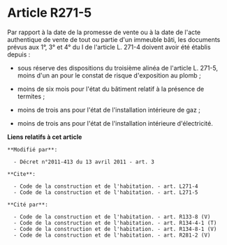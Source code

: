 # Article R271-5

Par rapport à la date de la promesse de vente ou à la date de l'acte authentique de vente de tout ou partie d'un immeuble
bâti, les documents prévus aux 1°, 3° et 4° du I de l'article L. 271-4 doivent avoir été établis depuis :

- sous réserve des dispositions du troisième alinéa de l'article L. 271-5, moins d'un an pour le constat de risque
d'exposition au plomb ;

- moins de six mois pour l'état du bâtiment relatif à la présence de termites ;

- moins de trois ans pour l'état de l'installation intérieure de gaz ;

- moins de trois ans pour l'état de l'installation intérieure d'électricité.

**Liens relatifs à cet article**

	**Modifié par**:

	  - Décret n°2011-413 du 13 avril 2011 - art. 3

	**Cite**:

	  - Code de la construction et de l'habitation. - art. L271-4
	  - Code de la construction et de l'habitation. - art. L271-5

	**Cité par**:

	  - Code de la construction et de l'habitation. - art. R133-8 (V)
	  - Code de la construction et de l'habitation. - art. R134-4-1 (T)
	  - Code de la construction et de l'habitation. - art. R134-8-1 (V)
	  - Code de la construction et de l'habitation. - art. R281-2 (V)
